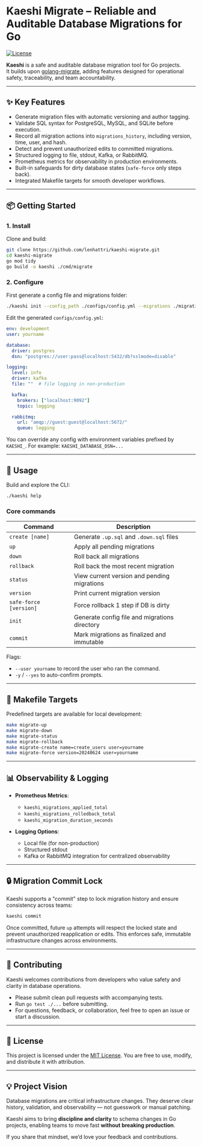 # Kaeshi Migrate – Reliable and Auditable Database Migrations for Go

[![License](https://img.shields.io/badge/license-MIT-blue.svg)](LICENSE)

**Kaeshi** is a safe and auditable database migration tool for Go projects.  
It builds upon [golang-migrate](https://github.com/golang-migrate/migrate), adding features designed for operational safety, traceability, and team accountability.

---

## ✨ Key Features

- Generate migration files with automatic versioning and author tagging.
- Validate SQL syntax for PostgreSQL, MySQL, and SQLite before execution.
- Record all migration actions into `migrations_history`, including version, time, user, and hash.
- Detect and prevent unauthorized edits to committed migrations.
- Structured logging to file, stdout, Kafka, or RabbitMQ.
- Prometheus metrics for observability in production environments.
- Built-in safeguards for dirty database states (`safe-force` only steps back).
- Integrated Makefile targets for smooth developer workflows.

---

## 📦 Getting Started

### 1. Install

Clone and build:

```bash
git clone https://github.com/lenhattri/kaeshi-migrate.git
cd kaeshi-migrate
go mod tidy
go build -o kaeshi ./cmd/migrate
````

### 2. Configure

First generate a config file and migrations folder:

```bash
./kaeshi init --config_path ./configs/config.yml --migrations ./migrations
```

Edit the generated `configs/config.yml`:

```yaml
env: development
user: yourname

database:
  driver: postgres
  dsn: "postgres://user:pass@localhost:5432/db?sslmode=disable"

logging:
  level: info
  driver: kafka
  file: ""  # file logging in non-production

  kafka:
    brokers: ["localhost:9092"]
    topic: logging

  rabbitmq:
    url: "amqp://guest:guest@localhost:5672/"
    queue: logging
```

You can override any config with environment variables prefixed by `KAESHI_`.
For example: `KAESHI_DATABASE_DSN=...`

---

## 🚀 Usage

Build and explore the CLI:

```bash
./kaeshi help
```

### Core commands

| Command                | Description                                 |
| ---------------------- | ------------------------------------------- |
| `create [name]`        | Generate `.up.sql` and `.down.sql` files    |
| `up`                   | Apply all pending migrations                |
| `down`                 | Roll back all migrations                    |
| `rollback`             | Roll back the most recent migration         |
| `status`               | View current version and pending migrations |
| `version`              | Print current migration version             |
| `safe-force [version]` | Force rollback 1 step if DB is dirty        |
| `init`                 | Generate config file and migrations directory|
| `commit`               | Mark migrations as finalized and immutable  |

Flags:

* `--user yourname` to record the user who ran the command.
* `-y` / `--yes` to auto-confirm prompts.

---

## 🔧 Makefile Targets

Predefined targets are available for local development:

```bash
make migrate-up
make migrate-down
make migrate-status
make migrate-rollback
make migrate-create name=create_users user=yourname
make migrate-force version=20240624 user=yourname
```

---

## 📊 Observability & Logging

* **Prometheus Metrics**:

  * `kaeshi_migrations_applied_total`
  * `kaeshi_migrations_rolledback_total`
  * `kaeshi_migration_duration_seconds`

* **Logging Options**:

  * Local file (for non-production)
  * Structured stdout
  * Kafka or RabbitMQ integration for centralized observability

---

## 🔒 Migration Commit Lock

Kaeshi supports a "commit" step to lock migration history and ensure consistency across teams:

```bash
kaeshi commit
```

Once committed, future `up` attempts will respect the locked state and prevent unauthorized reapplication or edits. This enforces safe, immutable infrastructure changes across environments.

---

## 👥 Contributing

Kaeshi welcomes contributions from developers who value safety and clarity in database operations.

* Please submit clean pull requests with accompanying tests.
* Run `go test ./...` before submitting.
* For questions, feedback, or collaboration, feel free to open an issue or start a discussion.

---

## 📄 License

This project is licensed under the [MIT License](LICENSE).
You are free to use, modify, and distribute it with attribution.

---

## 💡 Project Vision

Database migrations are critical infrastructure changes. They deserve clear history, validation, and observability — not guesswork or manual patching.

Kaeshi aims to bring **discipline and clarity** to schema changes in Go projects, enabling teams to move fast **without breaking production**.

If you share that mindset, we’d love your feedback and contributions.

